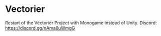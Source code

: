 # Vectorier
 Restart of the Vectorier Project with Monogame instead of Unity.
 Discord: https://discord.gg/nAma8uWmgG
